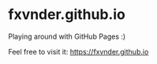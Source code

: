 # fxvnder.github.io

Playing around with GitHub Pages :)

Feel free to visit it: https://fxvnder.github.io
